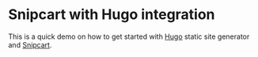 # Snipcart with Hugo integration

This is a quick demo on how to get started with [Hugo](http://gohugo.io) static site generator and [Snipcart](https://snipcart.com).